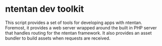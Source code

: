 ntentan dev toolkit
===================
This script provides a set of tools for developing apps with ntentan. Foremost, it provides a web server wrapped around the built in PHP server that handles routing for the ntentan framework. It also provides an asset bundler to build assets when requests are received.